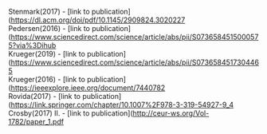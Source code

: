 Stenmark(2017) - [link to publication](https://dl.acm.org/doi/pdf/10.1145/2909824.3020227<br />
Pedersen(2016) - [link to publication](https://www.sciencedirect.com/science/article/abs/pii/S0736584515000575?via%3Dihub<br />
Krueger(2019) - [link to publication](https://www.sciencedirect.com/science/article/abs/pii/S0736584517304465<br />
Krueger(2016) - [link to publication](https://ieeexplore.ieee.org/document/7440782<br />
Rovida(2017) - [link to publication](https://link.springer.com/chapter/10.1007%2F978-3-319-54927-9_4<br />
Crosby(2017) II. - [link to publication](http://ceur-ws.org/Vol-1782/paper_1.pdf<br />

